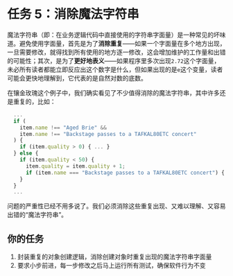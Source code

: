 # 任务 5：消除魔法字符串

魔法字符串（即：在业务逻辑代码中直接使用的字符串字面量）是一种常见的坏味道。避免使用字面量，首先是为了**消除重复**——如果一个字面量在多个地方出现，一旦需要修改，就得找到所有使用的地方逐一修改，这会增加维护的工作量和出错的可能性；其次，是为了**更好地表义**——如果程序里多次出现`2.72`这个字面量，未必所有读者都能立即反应出这个数字是什么，但如果出现的是`e`这个变量，读者可能会更快地理解到，它代表的是自然对数的底数。

在镶金玫瑰这个例子中，我们确实看见了不少值得消除的魔法字符串，其中许多还是重复的，比如：

```javascript
  ...
  if (
    item.name !== "Aged Brie" &&
    item.name !== "Backstage passes to a TAFKAL80ETC concert"
  ) {
    if (item.quality > 0) { ... }
  } else {
    if (item.quality < 50) {
      item.quality = item.quality + 1;
      if (item.name === "Backstage passes to a TAFKAL80ETC concert") { ... }
    }
  }
  ...
```

问题的严重性已经不用多说了。我们必须消除这些重复出现、又难以理解、又容易出错的“魔法字符串”。

## 你的任务

1. 封装重复的对象创建逻辑，消除创建对象时重复出现的魔法字符串字面量
2. 要求小步前进，每一步修改之后马上运行所有测试，确保软件行为不变
